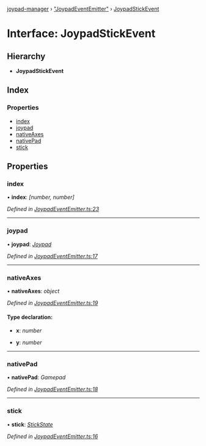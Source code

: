 [joypad-manager](../README.md) › ["JoypadEventEmitter"](../modules/_joypadeventemitter_.md) › [JoypadStickEvent](_joypadeventemitter_.joypadstickevent.md)

# Interface: JoypadStickEvent

## Hierarchy

* **JoypadStickEvent**

## Index

### Properties

* [index](_joypadeventemitter_.joypadstickevent.md#index)
* [joypad](_joypadeventemitter_.joypadstickevent.md#joypad)
* [nativeAxes](_joypadeventemitter_.joypadstickevent.md#nativeaxes)
* [nativePad](_joypadeventemitter_.joypadstickevent.md#nativepad)
* [stick](_joypadeventemitter_.joypadstickevent.md#stick)

## Properties

###  index

• **index**: *[number, number]*

*Defined in [JoypadEventEmitter.ts:23](https://github.com/nvitaterna/joypad-manager/blob/d0042f5/src/JoypadEventEmitter.ts#L23)*

___

###  joypad

• **joypad**: *[Joypad](../classes/_joypad_.joypad.md)*

*Defined in [JoypadEventEmitter.ts:17](https://github.com/nvitaterna/joypad-manager/blob/d0042f5/src/JoypadEventEmitter.ts#L17)*

___

###  nativeAxes

• **nativeAxes**: *object*

*Defined in [JoypadEventEmitter.ts:19](https://github.com/nvitaterna/joypad-manager/blob/d0042f5/src/JoypadEventEmitter.ts#L19)*

#### Type declaration:

* **x**: *number*

* **y**: *number*

___

###  nativePad

• **nativePad**: *Gamepad*

*Defined in [JoypadEventEmitter.ts:18](https://github.com/nvitaterna/joypad-manager/blob/d0042f5/src/JoypadEventEmitter.ts#L18)*

___

###  stick

• **stick**: *[StickState](_joypad_.stickstate.md)*

*Defined in [JoypadEventEmitter.ts:16](https://github.com/nvitaterna/joypad-manager/blob/d0042f5/src/JoypadEventEmitter.ts#L16)*

